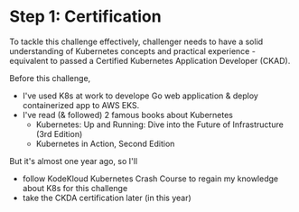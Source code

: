 # Step 1: Certification

To tackle this challenge effectively, challenger needs to have a solid understanding of Kubernetes concepts and
practical experience - equivalent to passed a Certified Kubernetes Application Developer (CKAD).

Before this challenge,

- I've used K8s at work to develope Go web application & deploy containerized app to AWS EKS.
- I've read (& followed) 2 famous books about Kubernetes
    - Kubernetes: Up and Running: Dive into the Future of Infrastructure (3rd Edition)
    - Kubernetes in Action, Second Edition

But it's almost one year ago, so I'll

- follow KodeKloud Kubernetes Crash Course to regain my knowledge about K8s for this challenge
- take the CKDA certification later (in this year)